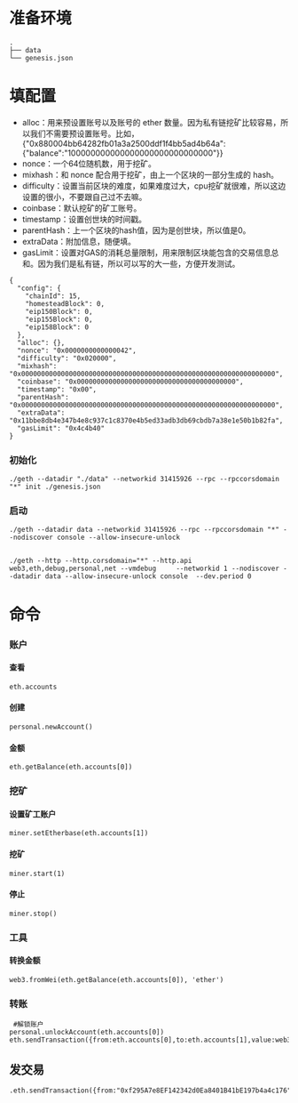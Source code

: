 # 准备环境

```
.
├── data
└── genesis.json
```

# 填配置

- alloc：用来预设置账号以及账号的 ether 数量。因为私有链挖矿比较容易，所以我们不需要预设置账号。比如，{"0x880004bb64282fb01a3a2500ddf1f4bb5ad4b64a":{"balance":"100000000000000000000000000000"}}
- nonce：一个64位随机数，用于挖矿。
- mixhash：和 nonce 配合用于挖矿，由上一个区块的一部分生成的 hash。
- difficulty：设置当前区块的难度，如果难度过大，cpu挖矿就很难，所以这边设置的很小，不要跟自己过不去嘛。
- coinbase：默认挖矿的矿工账号。
- timestamp：设置创世块的时间戳。
- parentHash：上一个区块的hash值，因为是创世块，所以值是0。
- extraData：附加信息，随便填。
- gasLimit：设置对GAS的消耗总量限制，用来限制区块能包含的交易信息总和。因为我们是私有链，所以可以写的大一些，方便开发测试。

```
{
  "config": {
    "chainId": 15,
    "homesteadBlock": 0,
    "eip150Block": 0,
    "eip155Block": 0,
    "eip158Block": 0
  },
  "alloc": {},
  "nonce": "0x0000000000000042",
  "difficulty": "0x020000", 
  "mixhash": "0x0000000000000000000000000000000000000000000000000000000000000000",
  "coinbase": "0x0000000000000000000000000000000000000000",
  "timestamp": "0x00",
  "parentHash": "0x0000000000000000000000000000000000000000000000000000000000000000",
  "extraData": "0x11bbe8db4e347b4e8c937c1c8370e4b5ed33adb3db69cbdb7a38e1e50b1b82fa",
  "gasLimit": "0x4c4b40"
}
```

### 初始化

```
./geth --datadir "./data" --networkid 31415926 --rpc --rpccorsdomain "*" init ./genesis.json
```

### 启动

```
./geth --datadir data --networkid 31415926 --rpc --rpccorsdomain "*" --nodiscover console --allow-insecure-unlock


./geth --http --http.corsdomain="*" --http.api web3,eth,debug,personal,net --vmdebug     --networkid 1 --nodiscover --datadir data --allow-insecure-unlock console  --dev.period 0

```

# 命令

### 账户

#### 查看

```
eth.accounts
```

#### 创建

```
personal.newAccount()
```

#### 金额

```
eth.getBalance(eth.accounts[0])
```

### 挖矿

#### 设置矿工账户

```
miner.setEtherbase(eth.accounts[1])
```

#### 挖矿

```
miner.start(1)
```

#### 停止

```
miner.stop()
```

### 工具

#### 转换金额

```
web3.fromWei(eth.getBalance(eth.accounts[0]), 'ether')
```

### 转账

```
 #解锁账户
personal.unlockAccount(eth.accounts[0])
eth.sendTransaction({from:eth.accounts[0],to:eth.accounts[1],value:web3.toWei(8,'ether')})
```

## 发交易

```
.eth.sendTransaction({from:"0xf295A7e8EF142342d0Ea8401B41bE197b4a4c176",to:"0xad4ec2d4788a061bc2fd0f7d6e44d30d7335d605",value:"1000000000000000000"})
```

